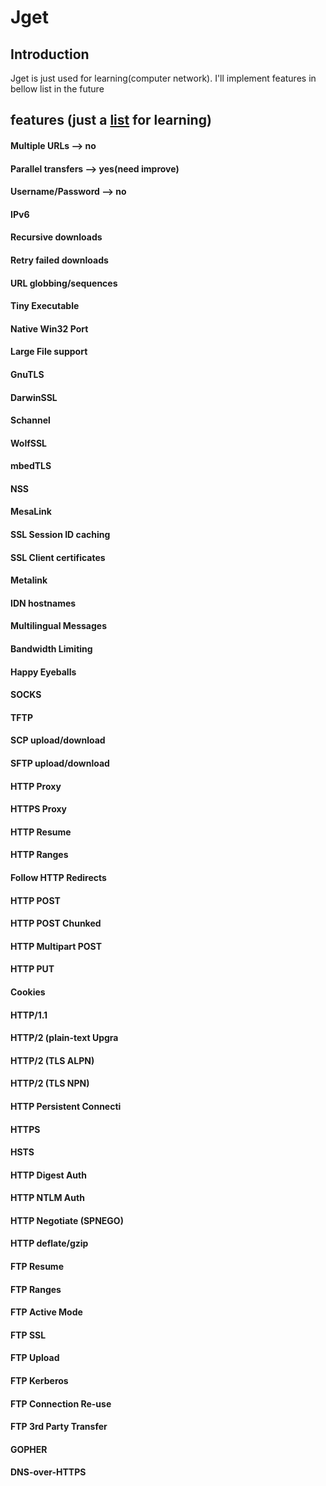 # Jget 
## Introduction
Jget is just used for learning(computer network). I'll implement features in bellow list 
in the future  
## features (just a [list](https://curl.haxx.se/docs/comparison-table.html) for learning)
#### Multiple URLs	         --> no
#### Parallel transfers	     --> yes(need improve)
#### Username/Password	     --> no
#### IPv6	
#### Recursive downloads
#### Retry failed downloads
#### URL globbing/sequences
#### Tiny Executable	
#### Native Win32 Port	
#### Large File support	
#### GnuTLS	
#### DarwinSSL	
#### Schannel	
#### WolfSSL		
#### mbedTLS		
#### NSS	
#### MesaLink	
#### SSL Session ID caching	
#### SSL Client certificates
#### Metalink	
#### IDN hostnames		
#### Multilingual Messages	
#### Bandwidth Limiting
#### Happy Eyeballs		
#### SOCKS	
#### TFTP		
#### SCP upload/download	
#### SFTP upload/download	
#### HTTP Proxy	
#### HTTPS Proxy	
#### HTTP Resume	
#### HTTP Ranges	
#### Follow HTTP Redirects	
#### HTTP POST	
#### HTTP POST Chunked	
#### HTTP Multipart POST	
#### HTTP PUT		
#### Cookies		
#### HTTP/1.1		
#### HTTP/2 (plain-text Upgra
#### HTTP/2 (TLS ALPN)		
#### HTTP/2 (TLS NPN)
#### HTTP Persistent Connecti
#### HTTPS	
#### HSTS		
#### HTTP Digest Auth		
#### HTTP NTLM Auth		
#### HTTP Negotiate (SPNEGO) 
#### HTTP deflate/gzip		
#### FTP Resume		
#### FTP Ranges		
#### FTP Active Mode		
#### FTP SSL		
#### FTP Upload		
#### FTP Kerberos		
#### FTP Connection Re-use	
#### FTP 3rd Party Transfer	
#### GOPHER		
#### DNS-over-HTTPS	



